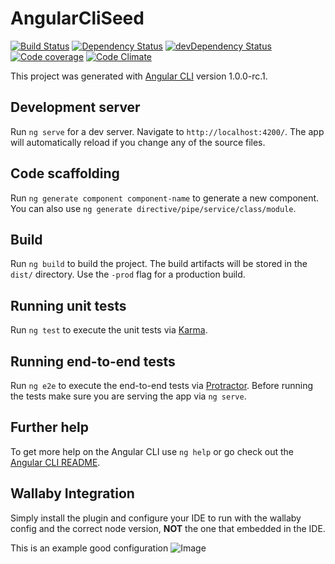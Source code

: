 # AngularCliSeed

[![Build Status](https://travis-ci.org/arranbartish/angular-cli-seed.svg?branch=master)](https://travis-ci.org/arranbartish/angular-cli-seed)
[![Dependency Status](https://david-dm.org/arranbartish/angular-cli-seed.svg)](https://david-dm.org/arranbartish/angular-cli-seed)
[![devDependency Status](https://david-dm.org/arranbartish/angular-cli-seed/dev-status.svg)](https://david-dm.org/arranbartish/angular-cli-seed?type=dev)
[![Code coverage](https://codecov.io/gh/arranbartish/angular-cli-seed/branch/master/graph/badge.svg)](https://codecov.io/gh/arranbartish/angular-cli-seed)
[![Code Climate](https://codeclimate.com/github/arranbartish/angular-cli-seed/badges/gpa.svg)](https://codeclimate.com/github/arranbartish/angular-cli-seed)

This project was generated with [Angular CLI](https://github.com/angular/angular-cli) version 1.0.0-rc.1.

## Development server
Run `ng serve` for a dev server. Navigate to `http://localhost:4200/`. The app will automatically reload if you change any of the source files.

## Code scaffolding

Run `ng generate component component-name` to generate a new component. You can also use `ng generate directive/pipe/service/class/module`.

## Build

Run `ng build` to build the project. The build artifacts will be stored in the `dist/` directory. Use the `-prod` flag for a production build.

## Running unit tests

Run `ng test` to execute the unit tests via [Karma](https://karma-runner.github.io).

## Running end-to-end tests

Run `ng e2e` to execute the end-to-end tests via [Protractor](http://www.protractortest.org/).
Before running the tests make sure you are serving the app via `ng serve`.

## Further help

To get more help on the Angular CLI use `ng help` or go check out the [Angular CLI README](https://github.com/angular/angular-cli/blob/master/README.md).

## Wallaby Integration 

Simply install the plugin and configure your IDE to run with the wallaby config and the correct node version, __NOT__ the one that embedded in the IDE. 
 
This is an example good configuration ![Image](https://cloud.githubusercontent.com/assets/979966/23509360/3557abac-ffa1-11e6-9380-e79386a14fd1.png)
